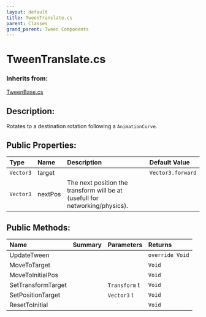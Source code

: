 ```yaml
---
layout: default
title: TweenTranslate.cs
parent: Classes
grand_parent: Tween Components
---
```


# TweenTranslate.cs

### Inherits from:
[TweenBase.cs](https://kitbashery.com/docs/tween-components/tween-base.html)

## Description:
Rotates to a destination rotation following a `AnimationCurve`.

## Public Properties:

| Type        | Name | Description         | Default Value |
|:-------------|:----|:------------------|:------|
|  `Vector3` | target |  | `Vector3.forward` |
|  `Vector3` | nextPos | The next position the transform will be at (usefull for networking/physics). |  |

## Public Methods:

| Name | Summary      | Parameters | Returns |
|:----|:------------------|:-----------|:--------|
| UpdateTween |  |  | `override Void` |
| MoveToTarget |  |  | `Void` |
| MoveToInitialPos |  |  | `Void` |
| SetTransformTarget |  | `Transform` t | `Void` |
| SetPositionTarget |  | `Vector3` t | `Void` |
| ResetToInitial |  |  | `Void` |
